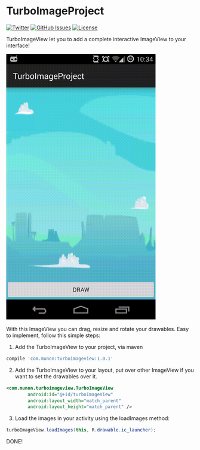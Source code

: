 # TurboImageProject
[![Twitter](http://img.shields.io/badge/contact-@drmunon-red.svg?style=flat)](http://twitter.com/drmunon)
[![GitHub Issues](http://img.shields.io/github/issues/Mun0n/TurboImageProject.svg?style=flat)](http://github.com/Mun0n/TurboImageProject/issues)
[![License](https://img.shields.io/badge/license-MIT-yellow.svg?style=flat)](http://opensource.org/licenses/MIT)


TurboImageView let you to add a complete interactive ImageView to your interface!

![TurboImageView preview](screenshot.gif)

With this ImageView you can drag, resize and rotate your drawables. Easy to implement, follow this simple steps:

1. Add the TurboImageView to your project, via maven

```gradle
compile 'com.munon:turboimageview:1.0.1'
```

2. Add the TurboImageView to your layout, put over other ImageView if you want to set the drawables over it.

```xml
<com.munon.turboimageview.TurboImageView
        android:id="@+id/turboImageView"
        android:layout_width="match_parent"
        android:layout_height="match_parent" />
```

3. Load the images in your activity using the loadImages method:

```java
turboImageView.loadImages(this, R.drawable.ic_launcher);
````

DONE!

